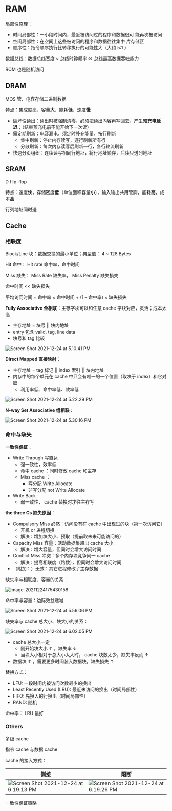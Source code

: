# RAM

局部性原理：

- 时间局部性：一小段时间内，最近被访问过的程序和数据很可 能再次被访问
- 空间局部性：在空间上这些被访问的程序和数据往往集中 片存储区
- 顺序性：指令顺序执行比转移执行的可能性大（大约 5:1 ）

数据总线：数据总线宽度 × 总线时钟频率 ∝ 总线最高数据吞吐能力

ROM 也是随机访问

## DRAM

MOS 管、电容存储二进制数据

特点：集成度高、容量**大**、能耗**低**、速度**慢**

- 破坏性读出：读出时被强制清零，必须把读出内容再写回去，产生**预充电延迟**；（结束预充电前不能开始下一次读）
- 需定期刷新：电容漏电，须定时补充能量，按行刷新
    - 集中刷新：停止内存读写，逐行刷新所有行
    - 分散刷新：每次内存读写后刷新一行，各行轮流刷新
- 快速分页组织：连续读写相同行地址，将行地址锁存，后续只送列地址

## SRAM

D flip-flop

特点：速度**快**，存储密度**低**（单位面积容量**小**），输入输出共用管脚，能耗**高**，成本**高**

行列地址同时送

## Cache

### 相联度

Block/Line 块：数据交换的最小单位；典型值： 4 ~ 128 Bytes

Hit 命中： Hit rate 命中率，命中时间

Miss 缺失： Miss Rate 缺失率， Miss Penalty 缺失损失

命中时间 << 缺失损失

平均访问时间 = 命中率 × 命中时间 + (1 – 命中率) × 缺失损失

**Fully Associative 全相联**：主存字块可以和任意 cache 字块对应，灵活；成本太高

- 主存地址 = 块号 || 块内地址
- entry 包含 valid, tag, line data
- 块号和 tag 比较

![Screen Shot 2021-12-24 at 5.10.41 PM](5_RAM.assets/Screen%20Shot%202021-12-24%20at%205.10.41%20PM.png)

**Direct Mapped 直接映射**：

- 主存地址 = tag 标记 || index 索引 || 块内地址
- 内存中的每个单元在 cache 中只会有唯一的一个位置（取决于 index）和它对应
    - 利用率低、命中率低、效率低

![Screen Shot 2021-12-24 at 5.22.29 PM](5_RAM.assets/Screen%20Shot%202021-12-24%20at%205.22.29%20PM.png)



**N-way Set Associative 组相联**：

![Screen Shot 2021-12-24 at 5.30.16 PM](5_RAM.assets/Screen%20Shot%202021-12-24%20at%205.30.16%20PM.png)

### 命中与缺失

**一致性保证**：

- Write Through 写直达
    - 强一致性，效率低
    - 命中 cache ：同时修改 cache 和主存
    - Miss cache ：
        - 写分配 Write Allocate
        - 非写分配 not Write Allocate
- Write Back
    - 弱一致性， cache 替换时才往主存写

**the three Cs 缺失原因**：

- Compulsory Miss 必然：访问没有在 cache 中出现过的块（第一次访问它）
    - 开机 or 进程切换
    - 解决：增加块大小、预取（提前取未来可能访问的）
- Capacity Miss 容量：活动数据集超出 cache 大小
    - 解决：增大容量，但同时会增大访问时间
- Conflict Miss 冲突：多个内存块竞争同一 cache
    - 解决：提高相联度（路数），但同时会增大访问时间
- （附加：）无效：其它进程修改了主存数据

缺失率与相联度、容量的关系：

![image-20211224175430158](5_RAM.assets/image-20211224175430158.png)

命中率与容量：边际效益递减

![Screen Shot 2021-12-24 at 5.56.06 PM](5_RAM.assets/Screen%20Shot%202021-12-24%20at%205.56.06%20PM.png)

缺失率与 cache 总大小、块大小的关系：

![Screen Shot 2021-12-24 at 6.02.05 PM](5_RAM.assets/Screen%20Shot%202021-12-24%20at%206.02.05%20PM.png)

- cache 总大小一定
    - 刚开始块大小 ↑ ，缺失率 ↓ 
    - 当块大小相对于总大小太大时， cache 块数太少，缺失率反而 ↑
- 数据块 ↑ ，需要更多时间装入数据块，缺失损失 ↑

替换方式：

- LFU: 一段时间内被访问次数最少的换出
- Least Recently Used (LRU): 最近未访问的换出（时间局部性）
- FIFO: 先换入的行换出（时间局部性）
- RAND: 随机

命中率： LRU 最好

### Others

多级 cache

指令 cache 与数据 cache

cache 的接入方式：

| 侧接                                                         | 隔断                                                         |
| ------------------------------------------------------------ | ------------------------------------------------------------ |
| ![Screen Shot 2021-12-24 at 6.19.13 PM](5_RAM.assets/Screen%20Shot%202021-12-24%20at%206.19.13%20PM.png) | ![Screen Shot 2021-12-24 at 6.19.26 PM](5_RAM.assets/Screen%20Shot%202021-12-24%20at%206.19.26%20PM.png) |



一致性保证策略



